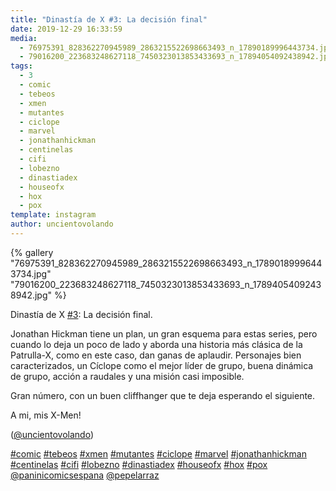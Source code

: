 ```yaml
---
title: "Dinastía de X #3: La decisión final"
date: 2019-12-29 16:33:59
media: 
  - 76975391_828362270945989_2863215522698663493_n_17890189996443734.jpg
  - 79016200_223683248627118_7450323013853433693_n_17894054092438942.jpg
tags: 
  - 3
  - comic
  - tebeos
  - xmen
  - mutantes
  - ciclope
  - marvel
  - jonathanhickman
  - centinelas
  - cifi
  - lobezno
  - dinastiadex
  - houseofx
  - hox
  - pox
template: instagram
author: uncientovolando
---
```


{% gallery "76975391_828362270945989_2863215522698663493_n_17890189996443734.jpg" "79016200_223683248627118_7450323013853433693_n_17894054092438942.jpg" %}

Dinastía de X [#3](/tags/3): La decisión final.

Jonathan Hickman tiene un plan, un gran esquema para estas series, pero cuando lo deja un poco de lado y aborda una historia más clásica de la Patrulla-X, como en este caso, dan ganas de aplaudir. Personajes bien caracterizados, un Cíclope como el mejor líder de grupo, buena dinámica de grupo, acción a raudales y una misión casi imposible.

Gran número, con un buen cliffhanger que te deja esperando el siguiente.

A mi, mis X-Men!

([@uncientovolando](https://instagram.com/uncientovolando))

[#comic](/tags/comic) [#tebeos](/tags/tebeos) [#xmen](/tags/xmen) [#mutantes](/tags/mutantes) [#ciclope](/tags/ciclope) [#marvel](/tags/marvel) [#jonathanhickman](/tags/jonathanhickman) [#centinelas](/tags/centinelas) [#cifi](/tags/cifi) [#lobezno](/tags/lobezno) [#dinastiadex](/tags/dinastiadex) [#houseofx](/tags/houseofx) [#hox](/tags/hox) [#pox](/tags/pox) [@paninicomicsespana](https://instagram.com/paninicomicsespana) [@pepelarraz](https://instagram.com/pepelarraz)
